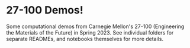 # 27-100 Demos!

Some computational demos from Carnegie Mellon's 27-100 (Engineering the Materials of the Future) in Spring 2023. See individual folders for separate READMEs, and notebooks themselves for more details.
